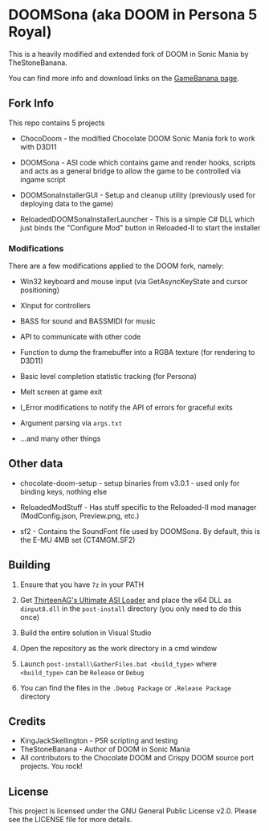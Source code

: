 # DOOMSona (aka DOOM in Persona 5 Royal)

This is a heavily modified and extended fork of DOOM in Sonic Mania by TheStoneBanana.

You can find more info and download links on the [GameBanana page](https://gamebanana.com/mods/511278).

## Fork Info

This repo contains 5 projects

- ChocoDoom - the modified Chocolate DOOM Sonic Mania fork to work with D3D11

- DOOMSona - ASI code which contains game and render hooks, scripts and acts as a general bridge to allow the game to be controlled via ingame script

- DOOMSonaInstallerGUI - Setup and cleanup utility (previously used for deploying data to the game)

- ReloadedDOOMSonaInstallerLauncher - This is a simple C# DLL which just binds the "Configure Mod" button in Reloaded-II to start the installer

### Modifications

There are a few modifications applied to the DOOM fork, namely:

- Win32 keyboard and mouse input (via GetAsyncKeyState and cursor positioning)

- XInput for controllers

- BASS for sound and BASSMIDI for music

- API to communicate with other code

- Function to dump the framebuffer into a RGBA texture (for rendering to D3D11)

- Basic level completion statistic tracking (for Persona)

- Melt screen at game exit

- I_Error modifications to notify the API of errors for graceful exits

- Argument parsing via `args.txt`

- ...and many other things

## Other data

- chocolate-doom-setup - setup binaries from v3.0.1 - used only for binding keys, nothing else

- ReloadedModStuff - Has stuff specific to the Reloaded-II mod manager (ModConfig.json, Preview.png, etc.)

- sf2 - Contains the SoundFont file used by DOOMSona. By default, this is the E-MU 4MB set (CT4MGM.SF2)

## Building

1. Ensure that you have `7z` in your PATH

2. Get [ThirteenAG's Ultimate ASI Loader](https://github.com/ThirteenAG/Ultimate-ASI-Loader/releases/latest) and place the x64 DLL as `dinput8.dll` in the `post-install` directory (you only need to do this once)

3. Build the entire solution in Visual Studio

4. Open the repository as the work directory in a cmd window

5. Launch `post-install\GatherFiles.bat <build_type>` where `<build_type>` can be `Release` or `Debug`

6. You can find the files in the `.Debug Package` or `.Release Package` directory

## Credits

- KingJackSkellington - P5R scripting and testing
- TheStoneBanana - Author of DOOM in Sonic Mania
- All contributors to the Chocolate DOOM and Crispy DOOM source port projects. You rock!

## License

This project is licensed under the GNU General Public License v2.0. Please see the LICENSE file for more details.
